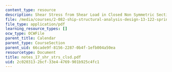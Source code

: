```yaml
---
content_type: resource
description: Shear Stress from Shear Load in Closed Non Symmetric Section
file: /media/courses/2-082-ship-structural-analysis-design-13-122-spring-2003/2c0203132bcf33e44769901b925c4fc1_notes_17_shr_strs_clsd.pdf
file_type: application/pdf
learning_resource_types: []
ocw_type: OCWFile
parent_title: Calendar
parent_type: CourseSection
parent_uid: 66cade9f-8156-2287-0b4f-1efb004a50ea
resourcetype: Document
title: notes_17_shr_strs_clsd.pdf
uid: 2c020313-2bcf-33e4-4769-901b925c4fc1
---
```

